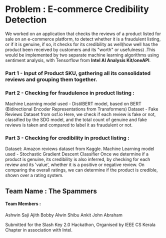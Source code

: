 <h1>Problem : E-commerce Credibility Detection</h1>

We worked on an application that checks the reviews of a product listed for sale on an e-commerce platform, to detect whether it is a fraudulent listing, or if it is genuine, if so, it checks for its credibility as well(how well has the product been received by customers and its "worth" or usefulness) .This would be implemented by two separate machine learning algorithms using sentiment analysis, with Tensorflow from <b>Intel AI Analysis Kit/oneAPI</b>.

<h3>Part 1 - Input of Product SKU, gathering all its consolidated reviews and grouping them together.</h3>

<h3>Part 2 - Checking for fraudulence in product listing :</h3> 
         Machine Learning model used - DistilBERT model, based on BERT (Bidirectional Encoder Representations from Transformers)
         Dataset - Fake Reviews Dataset from osf.io
         Here, we check if each review is fake or not, classified by the SDG model, and the total count of genuine and fake reviews is taken and compared to label it as fraudulent or not.
         
         
<h3>Part 3 - Checking for credibility in product listing : </h3>
         Dataset: Amazon reviews dataset from Kaggle.
         Machine Learning model used - Stochastic Gradient Descent Classifier
         Once we determine if a product is genuine, its credibility is also inferred, by checking for each review and its 'value', whether it is a positive or negative review. On comparing the overall ratings, we can determine if the product is credible, shown over a rating system.


<br>

 <h2>Team Name : The Spammers</h2>
 
 <h4>Team Members : </h4>
 
 Ashwin Saji
 Ajith Bobby
 Alwin Shibu
 Ankit John Abraham
 
 Submitted for the Slash Key 2.0 Hackathon, Organised by IEEE CS Kerala Chapter in association with Intel.

